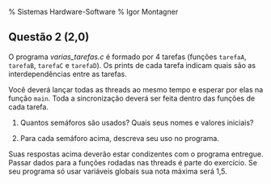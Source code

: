 % Sistemas Hardware-Software
% Igor Montagner

## Questão 2 (2,0)

O programa *varias_tarefas.c* é formado por 4 tarefas (funções `tarefaA`, `tarefaB`, `tarefaC` e `tarefaD`). Os prints de cada tarefa indicam quais são as interdependências entre as tarefas.

Você deverá lançar todas as threads ao mesmo tempo e esperar por elas na função `main`. Toda a sincronização deverá ser feita dentro das funções de cada tarefa.

1. Quantos semáforos são usados? Quais seus nomes e valores iniciais?

2. Para cada semáforo acima, descreva seu uso no programa.

<div class="alert">
Suas respostas acima deverão estar condizentes com o programa entregue.
</div>

<div class="alert">
Passar dados para a funções rodadas nas threads é parte do exercício. Se seu programa só usar variáveis globais sua nota máxima será 1,5.
</div>
